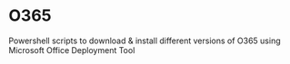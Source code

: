 # O365

Powershell scripts to download & install different versions of O365 using Microsoft Office Deployment Tool

